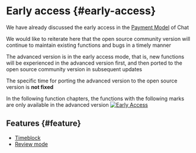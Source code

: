 # Early access {#early-access}

We have already discussed the early access in the [Payment Model](/chat/payment-model) of Chat

We would like to reiterate here that the open source community version will continue to maintain existing functions and bugs in a timely manner

The advanced version is in the early access mode, that is, new functions will be experienced in the advanced version first, and then ported to the open source community version in subsequent updates

The specific time for porting the advanced version to the open source version is **not fixed**

In the following function chapters, the functions with the following marks are only available in the advanced version
[![Early Access](https://img.shields.io/badge/early%20access-%237246de)](/guide/early-access)


## Features {#feature}

+ [Timeblock](./display.md#timeblock)
+ [Review mode](./review.md)